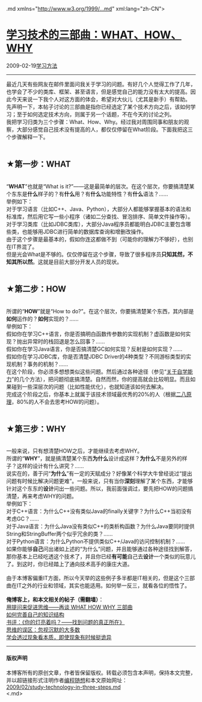 <!DOCTYPE.md>
.md xmlns="http://www.w3.org/1999/...md" xml:lang="zh-CN">
<head>
<meta http-equiv="Content-Type" content="text.md; charset=utf-8" />
<meta name="generator" content="Python script by program.think@gmail.com" />
<meta name="provider" content="program-think.blogspot.com" />
<link type="text/css" rel="stylesheet" href="../../css/program-think.css" />
<title>学习技术的三部曲：WHAT、HOW、WHY - 编程随想的博客</title>
</head>
<body>
<div id="main" style="width:100%;">
<h1><a href="../../index.md" title="回到首页">学习技术的三部曲：WHAT、HOW、WHY</a></h1>
<div class="post-info"><span class="date-header">2009-02-19</span><a href="../../tags/E5ADA6E4B9A0E696B9E6B395.md" class="tag">学习方法</a> </div>
<hr>
<div class="post">
最近几天有些网友在邮件里面问我关于学习的问题。有好几个人觉得工作了几年，也学会了不少的类库、框架、甚至语言，但是感觉自己的能力没有太大的提高。因此今天来说一下我个人对这方面的体会，希望对大伙儿（尤其是新手）有帮助。<br />先声明一下，本帖子讨论的三部曲是指你已经选定了某个技术方向之后，该如何学习；至于如何选定技术方向，则属于另一个话题，不在今天的讨论之列。<!--program-think--><br />我把学习归类为三个步骤：What、How、Why。经过我对周围同事和朋友的观察，大部分感觉自己技术没有提高的人，都仅仅停留在What阶段。下面我把这三个步骤解释一下。<br /><br /><h2>★第一步：WHAT</h2><br />“<b>WHAT</b>”也就是“What is it?”——这是最简单的层次。在这个层次，你要搞清楚某个东东是<b>什么</b>样子的？有<b>什么</b>用？有<b>什么</b>功能特性？有<b>什么</b>语法？......<br />举例如下：<br />对于学习语言（比如C++、Java、Python），大部分人都能够掌握基本的语法和标准库，然后用它写一些小程序（诸如二分查找、冒泡排序、简单文件操作等）。<br />对于学习类库（比如JDBC类库），大部分Java程序员都能明白JDBC主要包含哪些类，也能够用JDBC进行简单的数据库查询和增删改操作。<br />由于这个步骤是最基本的，假如你连这都做不到（可能你的理解力不够好），也别在IT界混了。<br />但是光会What是不够的。仅仅停留在这个步骤，导致了很多程序员<b>只知其然，不知其所以然</b>。这就是目前大部分开发人员的现状。<br /><br /><h2>★第二步：HOW</h2><br />所谓的“<b>HOW</b>”就是“How to do?”。在这个层次，你要搞清楚某个东西，其内部是<b>如何</b>运作的？<b>如何</b>实现的？......<br />举例如下：<br />假如你在学习C++语言，你是否搞明白函数传参数的实现机制？虚函数是如何实现？抛出异常时的栈回退是怎么回事？......<br />假如你在学习Java语言，你是否搞清楚GC如何实现？反射是如何实现？......<br />假如你在学习JDBC库，你是否清楚JDBC Driver的4种类型？不同游标类型的实现机制？事务的机制？......<br />在这个阶段，你必须多想想类似这些问题。然后通过各种途径（参见“<a href="../../2009/01/2.md">关于自学能力</a>”的几个方法），把问题彻底搞清楚。自然而然，你的提高就会比较明显。而且如果碰到一些深层次的问题（比如性能优化），也就知道该如何去解决。<br />完成这个阶段之后，你基本上就属于该技术领域最优秀的20%的人（根据<a href="../../2009/02/80-20-principle-0-overview.md">二八原理</a>，80%的人不会去思考HOW的问题）。<br /><br /><h2>★第三步：WHY</h2><br />一般来说，只有想清楚HOW之后，才能继续去考虑WHY。<br />所谓的“<b>WHY</b>”，就是搞清楚某个东西<b>为什么</b>设计成这样？<b>为什么</b>不是另外的样子？这样的设计有什么讲究？......<br />说实在的，善于问“<b>为什么</b>”有一定的天赋成分？好像某个科学大牛曾经说过“提出问题有时候比解决问题更难”。一般来说，只有当你<b>深刻</b>理解了某个东西，才能够针对这个东东的<b>设计</b>问出一些问题。所以，我前面强调过，要先把HOW的问题搞清楚，再来考虑WHY的问题。<br />举例如下：<br />对于C++语言：为什么C++没有类似Java的finally关键字？为什么C++当初没有考虑GC？......<br />对于Java语言：为什么Java没有类似C++的类析构函数？为什么Java要同时提供String和StringBuffer两个似乎冗余的类？......<br />对于Python语言：为什么Python不提供类似C++/Java的访问控制机制？......<br />如果你能够<b>自己</b>问出诸如上述的“为什么”问题，并且能够通过各种途径找到解答，那你基本上已经吃透这个技术了，并且你已经<b>有可能</b>自己去<b>设计</b>一个类似的玩意儿了。到这时，你已经踏上了通向技术高手的康庄大道。<br /><br />由于本博客偏重IT方面，所以今天举的这些例子多半都是IT相关的，但是这个三部曲在IT之外的行业和领域，其实也能适用。如何举一反三，就看各位的悟性了。<br /><br /><b>俺博客上，和本文相关的帖子（需翻墙）</b>：<br /><a href="../../2012/03/think-what-how-why.md">用提问来促进思维——再谈 WHAT HOW WHY 三部曲</a><br /><a href="../../2013/09/knowledge-structure.md">如何完善自己的知识结构</a><br /><a href="../../2009/07/book-review-are-your-lights-on.md">书评：《你的灯亮着吗？——找到问题的真正所在》</a><br /><a href="../../2010/07/silent-proof.md">思维的误区：忽视沉默的大多数</a><br /><a href="../../2009/02/from-surface-to-essence.md" target="_blank">学会透过现象看本质，即使现象有时候挺诡异</a><div class="blogger-post-footer">
</div>
<hr>
<div class="copyright">
<h4>版权声明</h4>
本博客所有的原创文章，作者皆保留版权。转载必须包含本声明，保持本文完整，并以超链接形式注明作者<a href="mailto:program.think@gmail.com">编程随想</a>和本文原始网址：<br>
<a href="2009/02/study-technology-in-three-steps.md">2009/02/study-technology-in-three-steps.md</a>
</div>
</div>
</body>
<.md>
